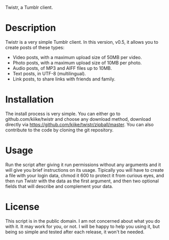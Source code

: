 Twistr, a Tumblr client.

Description
============

Twistr is a very simple Tumblr client. In this version, v0.5, it allows you to create posts of these types:

* Video posts, with a maximum upload size of 50MB per video.
* Photo posts, with a maximum upload size of 10MB per photo.
* Audio posts, of MP3 and AIFF files up to 10MB.
* Text posts, in UTF-8 (multilingual).
* Link posts, to share links with friends and family.


Installation
============

The install process is very simple. You can either go to github.com/kiike/twistr and choose any download method,
download directly via https://github.com/kiike/twistr/zipball/master. You can also contribute to the code by
cloning the git repository.


Usage
=====

Run the script after giving it run permissions without any arguments and it will give you brief instructions on its usage.
Tipically you will have to create a file with your login data, chmod it 600 to protect it from curious eyes, and then run
Twistr with the data as the first argument, and then two optional fields that will describe and complement your data.


License
=======

This script is in the public domain. I am not concerned about what you do with it. It may work for you, or not. I will be happy
to help you using it, but being so simple and tested after each release, it won't be needed.
